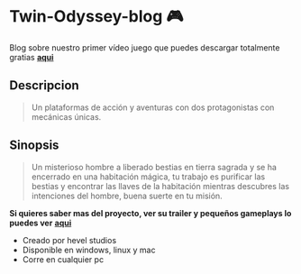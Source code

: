 # Twin-Odyssey-blog 🎮 
Blog sobre nuestro primer vídeo juego que puedes descargar totalmente gratias [**aqui**](https://dikaiosvm.itch.io/twin-odyssey)
## Descripcion
>Un plataformas de acción y aventuras con dos protagonistas con mecánicas únicas.

## Sinopsis
>Un misterioso hombre a liberado bestias en tierra sagrada y se ha encerrado en una habitación mágica, tu trabajo es purificar las bestias y encontrar las llaves de la habitación mientras descubres las intenciones del hombre, buena suerte en tu misión.


**Si quieres saber mas del proyecto, ver su trailer y pequeños gameplays lo puedes ver** [**aqui**](https://www.youtube.com/channel/UCIjFSoJnGNz-s4J1n38EnWg)
* Creado por hevel studios
* Disponible en windows, linux y mac
* Corre en cualquier pc